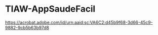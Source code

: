 # TIAW-AppSaudeFacil

https://acrobat.adobe.com/id/urn:aaid:sc:VA6C2:d45b9f68-3d66-45c9-9882-9cb5b63b97d8
